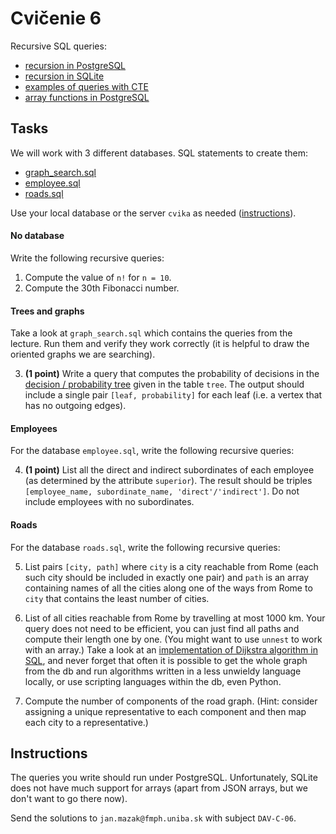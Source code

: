 # Cvičenie 6

Recursive SQL queries:
* [recursion in PostgreSQL](https://www.postgresql.org/docs/current/queries-with.html)
* [recursion in SQLite](https://www.sqlite.org/lang_with.html)
* [examples of queries with CTE](recursion_examples.sql)
* [array functions in PostgreSQL](https://www.postgresql.org/docs/current/functions-array.html)


## Tasks

We will work with 3 different databases. SQL statements to create them:
  - [graph_search.sql](graph_search.sql)
  - [employee.sql](employee.sql)
  - [roads.sql](roads.sql)

Use your local database or the server `cvika` as needed ([instructions](../../technical_info/sql.md)).

#### No database

Write the following recursive queries:
1. Compute the value of `n!` for `n = 10`.
2. Compute the 30th Fibonacci number.

#### Trees and graphs

Take a look at `graph_search.sql` which contains the queries from the lecture.
Run them and verify they work correctly (it is helpful to draw the oriented graphs we are searching).

3. **(1 point)** Write a query that computes the probability of decisions in the
	[decision / probability tree](https://www.statisticshowto.com/how-to-use-a-probability-tree-for-probability-questions/) given in the table `tree`. The output should include a single pair `[leaf, probability]` for each leaf (i.e. a vertex that has no outgoing edges).

#### Employees

For the database `employee.sql`, write the following recursive queries:

4. **(1 point)** List all the direct and indirect subordinates of each employee (as determined by the attribute `superior`). The result should be triples `[employee_name, subordinate_name, 'direct'/'indirect']`. Do not include employees with no subordinates.

#### Roads

For the database `roads.sql`, write the following recursive queries:

5. List pairs `[city, path]` where `city` is a city reachable from Rome (each such city should be included in exactly one pair) and `path` is an array containing names of all the cities along one of the ways from Rome to `city` that contains the least number of cities.

6. List of all cities reachable from Rome by travelling at most 1000 km. Your query does not need to be efficient, you can just find all paths and compute their length one by one. (You might want to use `unnest` to work with an array.)
Take a look at an [implementation of Dijkstra algorithm in SQL](http://aprogrammerwrites.eu/?p=1391), and never forget that often it is possible to get the whole graph from the db and run algorithms written in a less unwieldy language locally, or use scripting languages within the db, even Python.

7. Compute the number of components of the road graph. (Hint: consider assigning a unique representative to each component and then map each city to a representative.)


## Instructions

The queries you write should run under PostgreSQL. Unfortunately, SQLite does not have much support for arrays (apart from JSON arrays, but we don't want to go there now).

Send the solutions to `jan.mazak@fmph.uniba.sk` with subject `DAV-C-06`.
